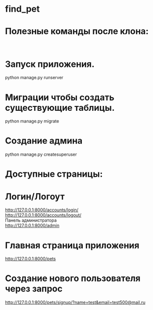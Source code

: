 # find_pet
# Полезные команды после клона:<br> <br>
# Запуск приложения. <br>
python manage.py runserver <br>
# Миграции чтобы создать существующие таблицы. <br>
python manage.py migrate <br>
# Создание админа <br>
python manage.py createsuperuser <br>
# Доступные страницы: <br>
# Логин/Логоут <br>
http://127.0.0.1:8000/accounts/login/ <br>
http://127.0.0.1:8000/accounts/logout/ <br>
Панель администратора <br>
http://127.0.0.1:8000/admin <br>
# Главная страница приложения <br>
http://127.0.0.1:8000/pets <br>
# Создание нового пользователя через запрос <br>
http://127.0.0.1:8000/pets/signup/?name=test&email=test500@mail.ru <br>
